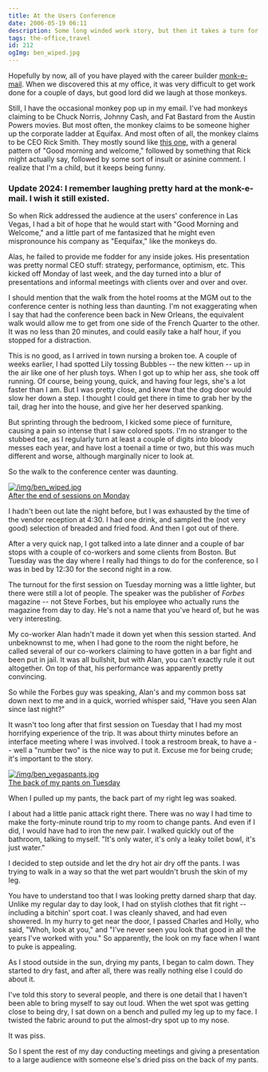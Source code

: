 ```yaml
---
title: At the Users Conference
date: 2006-05-19 06:11
description: Some long winded work story, but then it takes a turn for the wet and gross.
tags: the-office,travel
id: 212
ogImg: ben_wiped.jpg
---
```

Hopefully by now, all of you have played with the career builder <a href="http://www.careerbuilder.com/monk-e-mail/Default.aspx" target="_blank">monk-e-mail</a>.  When we discovered this at my office, it was very difficult to get work done for a couple of days, but good lord did we laugh at those monkeys.

Still, I have the occasional monkey pop up in my email.  I've had monkeys claiming to be Chuck Norris, Johnny Cash, and Fat Bastard from the Austin Powers movies.  But most often, the monkey claims to be someone higher up the corporate ladder at Equifax.  And most often of all, the monkey claims to be CEO Rick Smith.  They mostly sound like <a href="http://www.careerbuilder.com/monk-e-mail/?mid=5439343" target="_blank">this one</a>, with a general pattern of "Good morning and welcome," followed by something that Rick might actually say, followed by some sort of insult or asinine comment.  I realize that I'm a child, but it keeps being funny.

<h3>Update 2024:  I remember laughing pretty hard at the monk-e-mail.  I wish it still existed.</h3>

So when Rick addressed the audience at the users' conference in Las Vegas, I had a bit of hope that he would start with "Good Morning and Welcome," and a little part of me fantasized that he might even mispronounce his company as "Eequifax," like the monkeys do.

Alas, he failed to provide me fodder for any inside jokes.  His presentation was pretty normal CEO stuff:  strategy, performance, optimism, etc.  This kicked off Monday of last week, and the day turned into a blur of presentations and informal meetings with clients over and over and over.

I should mention that the walk from the hotel rooms at the MGM out to the conference center is nothing less than daunting.  I'm not exaggerating when I say that had the conference been back in New Orleans, the equivalent walk would allow me to get from one side of the French Quarter to the other.  It was no less than 20 minutes, and could easily take a half hour, if you stopped for a distraction.

This is no good, as I arrived in town nursing a broken toe.  A couple of weeks earlier, I had spotted Lily tossing Bubbles -- the new kitten -- up in the air like one of her plush toys.  When I got up to whip her ass, she took off running.  Of course, being young, quick, and having four legs, she's a lot faster than I am.  But I was pretty close, and knew that the dog door would slow her down a step.  I thought I could get there in time to grab her by the tail, drag her into the house, and give her her deserved spanking.

But sprinting through the bedroom, I kicked some piece of furniture, causing a pain so intense that I saw colored spots.  I'm no stranger to the stubbed toe, as I regularly turn at least a couple of digits into bloody messes each year, and have lost a toenail a time or two, but this was much different and worse, although marginally nicer to look at.

So the walk to the conference center was daunting.

<a class="lightview alignright" href="/img/ben_wiped.jpg" data-lightview-caption="After the end of sessions on Monday" data-lightview-group="group1" style="width:350px;"><img src="/img/ben_wiped.jpg" alt="/img/ben_wiped.jpg"><br><span class="caption">After the end of sessions on Monday</span></a>

I hadn't been out late the night before, but I was exhausted by the time of the vendor reception at 4:30.  I had one drink, and sampled the (not very good) selection of breaded and fried food.  And then I got out of there.

After a very quick nap, I got talked into a late dinner and a couple of bar stops with a couple of co-workers and some clients from Boston.  But Tuesday was the day where I really had things to do for the conference, so I was in bed by 12:30 for the second night in a row.

The turnout for the first session on Tuesday morning was a little lighter, but there were still a lot of people.  The speaker was the publisher of *Forbes* magazine -- not Steve Forbes, but his employee who actually runs the magazine from day to day.  He's not a name that you've heard of, but he was very interesting.

My co-worker Alan hadn't made it down yet when this session started.  And unbeknownst to me, when I had gone to the room the night before, he called several of our co-workers claiming to have gotten in a bar fight and been put in jail.  It was all bullshit, but with Alan, you can't exactly rule it out altogether.  On top of that, his performance was apparently pretty convincing.

So while the Forbes guy was speaking, Alan's and my common boss sat down next to me and in a quick, worried whisper said, "Have you seen Alan since last night?"

It wasn't too long after that first session on Tuesday that I had my most horrifying experience of the trip.  It was about thirty minutes before an interface meeting where I was involved.  I took a restroom break, to have a -- well a "number two" is the nice way to put it.  Excuse me for being crude; it's important to the story.

<a class="lightview alignright" href="/img/ben_vegaspants.jpg" data-lightview-caption="The back of my pants on Tuesday" data-lightview-group="group1" style="width:350px;"><img src="/img/ben_vegaspants.jpg" alt="/img/ben_vegaspants.jpg"><br><span class="caption">The back of my pants on Tuesday</span></a>

When I pulled up my pants, the back part of my right leg was soaked.

I about had a little panic attack right there.  There was no way I had time to make the forty-minute round trip to my room to change pants.  And even if I did, I would have had to iron the new pair.  I walked quickly out of the bathroom, talking to myself.  "It's only water, it's only a leaky toilet bowl, it's just water."

I decided to step outside and let the dry hot air dry off the pants.  I was trying to walk in a way so that the wet part wouldn't brush the skin of my leg.

You have to understand too that I was looking pretty darned sharp that day.  Unlike my regular day to day look, I had on stylish clothes that fit right -- including a bitchin' sport coat.  I was cleanly shaved, and had even showered.  In my hurry to get near the door, I passed Charles and Holly, who said, "Whoh, look at you," and "I've never seen you look that good in all the years I've worked with you."  So apparently, the look on my face when I want to puke is appealing.

As I stood outside in the sun, drying my pants, I began to calm down.  They started to dry fast, and after all, there was really nothing else I could do about it.

I've told this story to several people, and there is one detail that I haven't been able to bring myself to say out loud.  When the wet spot was getting close to being dry, I sat down on a bench and pulled my leg up to my face.  I twisted the fabric around to put the almost-dry spot up to my nose.

It was piss.

So I spent the rest of my day conducting meetings and giving a presentation to a large audience with someone else's dried piss on the back of my pants.




